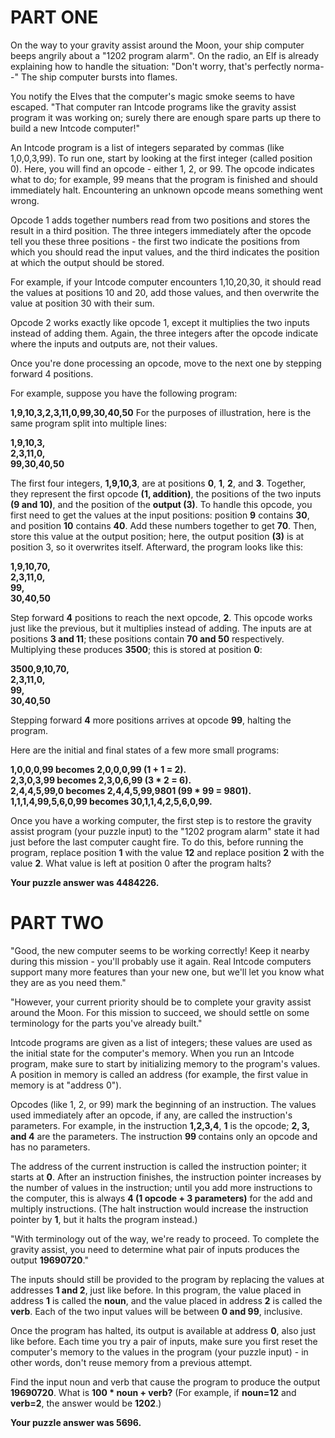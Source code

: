 <h1>PART ONE</h1>

<p>On the way to your gravity assist around the Moon, your ship computer beeps angrily about a "1202 program alarm". On the radio, an Elf is already explaining how to handle the situation: "Don't worry, that's perfectly norma--" The ship computer bursts into flames.</p>

<p>You notify the Elves that the computer's magic smoke seems to have escaped. "That computer ran Intcode programs like the gravity assist program it was working on; surely there are enough spare parts up there to build a new Intcode computer!"</p>

<p>An Intcode program is a list of integers separated by commas (like 1,0,0,3,99). To run one, start by looking at the first integer (called position 0). Here, you will find an opcode - either 1, 2, or 99. The opcode indicates what to do; for example, 99 means that the program is finished and should immediately halt. Encountering an unknown opcode means something went wrong.</p>

<p>Opcode 1 adds together numbers read from two positions and stores the result in a third position. The three integers immediately after the opcode tell you these three positions - the first two indicate the positions from which you should read the input values, and the third indicates the position at which the output should be stored.</p>

<p>For example, if your Intcode computer encounters 1,10,20,30, it should read the values at positions 10 and 20, add those values, and then overwrite the value at position 30 with their sum.</p>

<p>Opcode 2 works exactly like opcode 1, except it multiplies the two inputs instead of adding them. Again, the three integers after the opcode indicate where the inputs and outputs are, not their values.</p>

<p>Once you're done processing an opcode, move to the next one by stepping forward 4 positions.</p>

<p>For example, suppose you have the following program:</p>
<p>
<strong>1,9,10,3,2,3,11,0,99,30,40,50</strong>
For the purposes of illustration, here is the same program split into multiple lines:
</p>
<p><strong>1,9,10,3,<br>
    2,3,11,0,<br>
    99,30,40,50<br></strong>



The first four integers, <strong>1,9,10,3</strong>, are at positions <strong>0</strong>, <strong>1</strong>, <strong>2</strong>, and <strong>3</strong>. Together, they represent the first opcode <strong>(1, addition)</strong>, the positions of the two inputs <strong>(9 and 10)</strong>, and the position of the <strong>output (3)</strong>. To handle this opcode, you first need to get the values at the input positions: position <strong>9</strong> contains <strong>30</strong>, and position <strong>10</strong> contains <strong>40</strong>. Add these numbers together to get <strong>70</strong>. Then, store this value at the output position; here, the output position <strong>(3)</strong> is at position 3, so it overwrites itself. Afterward, the program looks like this:

<p><strong>1,9,10,70,<br>
2,3,11,0,<br>
99,<br>
30,40,50<br></strong></p>

Step forward <strong>4</strong> positions to reach the next opcode, <strong>2</strong>. This opcode works just like the previous, but it multiplies instead of adding. The inputs are at positions <strong>3 and 11</strong>; these positions contain <strong>70 and 50</strong> respectively. Multiplying these produces <strong>3500</strong>; this is stored at position <strong>0</strong>:

<p><strong>3500,9,10,70,<br>
2,3,11,0,<br>
99,<br>
30,40,50<br></strong></p>
<p>Stepping forward <strong>4</strong> more positions arrives at opcode <strong>99</strong>, halting the program.</p>

<p>Here are the initial and final states of a few more small programs:</p>
<p>
<strong>
1,0,0,0,99 becomes 2,0,0,0,99 (1 + 1 = 2). <br>
2,3,0,3,99 becomes 2,3,0,6,99 (3 * 2 = 6). <br>
2,4,4,5,99,0 becomes 2,4,4,5,99,9801 (99 * 99 = 9801).<br>
1,1,1,4,99,5,6,0,99 becomes 30,1,1,4,2,5,6,0,99.<br>
</strong>
</p>

<p>Once you have a working computer, the first step is to restore the gravity assist program (your puzzle input) to the "1202 program alarm" state it had just before the last computer caught fire. To do this, before running the program, replace position <strong>1</strong> with the value <strong>12</strong> and replace position <strong>2</strong> with the value <strong>2</strong>. What value is left at position 0 after the program halts?</p>

<strong>Your puzzle answer was 4484226.</strong>

<h1>PART TWO</h1>
<p>
"Good, the new computer seems to be working correctly! Keep it nearby during this mission - you'll probably use it again. Real Intcode computers support many more features than your new one, but we'll let you know what they are as you need them."
</p>

<p>"However, your current priority should be to complete your gravity assist around the Moon. For this mission to succeed, we should settle on some terminology for the parts you've already built."</p>

<p>Intcode programs are given as a list of integers; these values are used as the initial state for the computer's memory. When you run an Intcode program, make sure to start by initializing memory to the program's values. A position in memory is called an address (for example, the first value in memory is at "address 0").</p>

<p>Opcodes </strong>(like 1, 2, or 99)</strong> mark the beginning of an instruction. The values used immediately after an opcode, if any, are called the instruction's parameters. For example, in the instruction <strong>1,2,3,4</strong>, <strong>1</strong> is the opcode; <strong>2, 3, and 4</strong> are the parameters. The instruction <strong>99 </strong>contains only an opcode and has no parameters.</p>

<p>The address of the current instruction is called the instruction pointer; it starts at <strong>0</strong>. After an instruction finishes, the instruction pointer increases by the number of values in the instruction; until you add more instructions to the computer, this is always <strong>4 (1 opcode + 3 parameters)</strong> for the add and multiply instructions. (The halt instruction would increase the instruction pointer by <strong>1</strong>, but it halts the program instead.)</p>

<p>"With terminology out of the way, we're ready to proceed. To complete the gravity assist, you need to determine what pair of inputs produces the output <strong>19690720</strong>."</p>

<p>The inputs should still be provided to the program by replacing the values at addresses <strong>1 and 2</strong>, just like before. In this program, the value placed in address <strong>1</strong> is called the <strong>noun</strong>, and the value placed in address <strong>2</strong> is called the <strong>verb</strong>. Each of the two input values will be between <strong>0 and 99</strong>, inclusive.</p>

<p>Once the program has halted, its output is available at address <strong>0</strong>, also just like before. Each time you try a pair of inputs, make sure you first reset the computer's memory to the values in the program (your puzzle input) - in other words, don't reuse memory from a previous attempt.</p>

<p>Find the input noun and verb that cause the program to produce the output <strong>19690720</strong>. What is <strong>100 * noun + verb?</strong> (For example, if <strong>noun=12</strong> and<strong> verb=2</strong>, the answer would be <strong>1202</strong>.)</p>

<strong>Your puzzle answer was 5696.</strong>